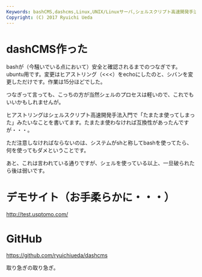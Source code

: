 ```yaml
---
Keywords: bashCMS,dashcms,Linux,UNIX/Linuxサーバ,シェルスクリプト高速開発手法
Copyright: (C) 2017 Ryuichi Ueda
---
```


# dashCMS作った
bashが（今騒いでいる点において）安全と確認されるまでのつなぎです。ubuntu用です。変更はヒアストリング（&lt;&lt;&lt;）をechoにしたのと、シバンを変更しただけです。作業は15分ほどでした。

つなぎって言っても、こっちの方が当然シェルのプロセスは軽いので、これでもいいかもしれませんが。

ヒアストリングはシェルスクリプト高速開発手法入門で「たまたま使ってしまった」みたいなことを書いてます。たまたま使わなければ互換性があったんですが・・・。

ただ注意しなければならないのは、システムがshと称してbashを使ってたら、何を使ってもダメということです。

あと、これは言われている通りですが、シェルを使っている以上、一旦破られたら後は弱いです。

<h1>デモサイト（お手柔らかに・・・）</h1>

<a href="http://test.usptomo.com/" target="_blank">http://test.usptomo.com/</a>

<h1>GitHub</h1>

<a href="https://github.com/ryuichiueda/dashcms" target="_blank">https://github.com/ryuichiueda/dashcms</a>


取り急ぎの取り急ぎ。
